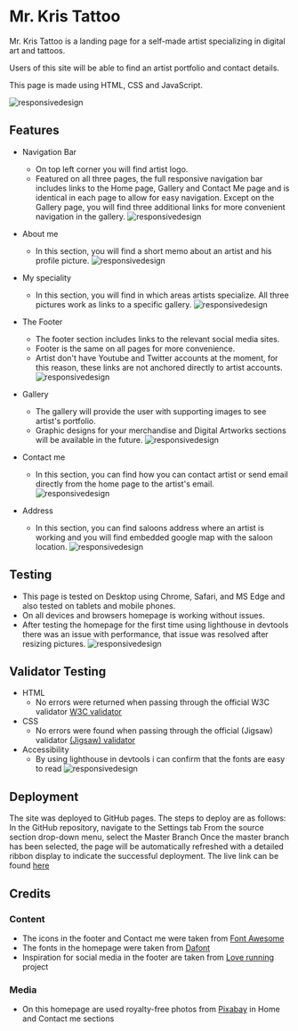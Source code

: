 # Mr. Kris Tattoo  

Mr. Kris Tattoo is a landing page for a self-made artist specializing in digital art and tattoos.  

Users of this site will be able to find an artist portfolio and contact details.

This page is made using HTML, CSS and JavaScript.

![responsivedesign](assets/images/for%20readme%20file/responsive.JPG)

## Features

- Navigation Bar
  - On top left corner you will find artist logo.
  - Featured on all three pages, the full responsive navigation bar includes links to the Home page, Gallery and Contact Me page and is identical in each page to allow for easy navigation. Except on the Gallery page, you will find three additional links for more convenient navigation in the gallery. 
![responsivedesign](assets/images/for%20readme%20file/nav.JPG)

- About me
  - In this section, you will find a short memo about an artist and his profile picture.
![responsivedesign](assets/images/for%20readme%20file/about.JPG)

- My speciality
  - In this section, you will find in which areas artists specialize. All three pictures work as links to a specific gallery.
![responsivedesign](assets/images/for%20readme%20file/spec.JPG)

- The Footer
  - The footer section includes links to the relevant social media sites.
  - Footer is the same on all pages for more convenience.
  - Artist don't have Youtube and Twitter accounts at the moment, for this reason, these links are not anchored directly to artist accounts.
![responsivedesign](assets/images/for%20readme%20file/soc.JPG)

- Gallery
  - The gallery will provide the user with supporting images to see artist's portfolio.
  - Graphic designs for your merchandise and Digital Artworks sections will be available in the future.
![responsivedesign](assets/images/for%20readme%20file/gal.JPG)

- Contact me
  - In this section, you can find how you can contact artist or send email directly from the home page to the artist's email.
![responsivedesign](assets/images/for%20readme%20file/contact.JPG)

- Address 
  - In this section, you can find saloons address where an artist is working and you will find embedded google map with the saloon location.
![responsivedesign](assets/images/for%20readme%20file/map.JPG)

## Testing

- This page is tested on Desktop using Chrome, Safari, and MS Edge and also tested on tablets and mobile phones.
- On all devices and browsers homepage is working without issues.
- After testing the homepage for the first time using lighthouse in devtools there was an issue with performance, that issue was resolved after resizing pictures.
![responsivedesign](assets/images/for%20readme%20file/befor.JPG)
## Validator Testing

- HTML
  - No errors were returned when passing through the official W3C validator <a href="https://validator.w3.org/nu/?doc=https%3A%2F%2Fkasparsmazurs.github.io%2Fmr_kris_tattoo%2Findex.html" target="_blank">W3C validator</a>
- CSS
  - No errors were found when passing through the official (Jigsaw) validator <a href="https://jigsaw.w3.org/css-validator/validator?uri=https%3A%2F%2Fkasparsmazurs.github.io%2Fmr_kris_tattoo%2Findex.html&profile=css3svg&usermedium=all&warning=1&vextwarning=&lang=en" target="_blank">(Jigsaw) validator</a>
- Accessibility
  - By using lighthouse in devtools i can confirm that the fonts are easy to read
![responsivedesign](assets/images/for%20readme%20file/after.JPG)

## Deployment

The site was deployed to GitHub pages. The steps to deploy are as follows:
In the GitHub repository, navigate to the Settings tab
From the source section drop-down menu, select the Master Branch
Once the master branch has been selected, the page will be automatically refreshed with a detailed ribbon display to indicate the successful deployment.
The live link can be found <a href="https://kasparsmazurs.github.io/mr_kris_tattoo/index.html" target="_blank">here</a>

## Credits

### Content

  - The icons in the footer and Contact me were taken from <a href="https://fontawesome.com/" target="_blank">Font Awesome</a> 
  - The fonts in the homepage were taken from <a href="https://www.dafont.com/mephisto.font" target="_blank">Dafont</a>
  - Inspiration for social media in the footer are taken from <a href="https://kasparsmazurs.github.io/Love_Running/" target="_blank">Love running</a> project

### Media

  - On this homepage are used royalty-free photos from <a href="https://pixabay.com/photos/" target="_blank">Pixabay</a> in Home and Contact me sections